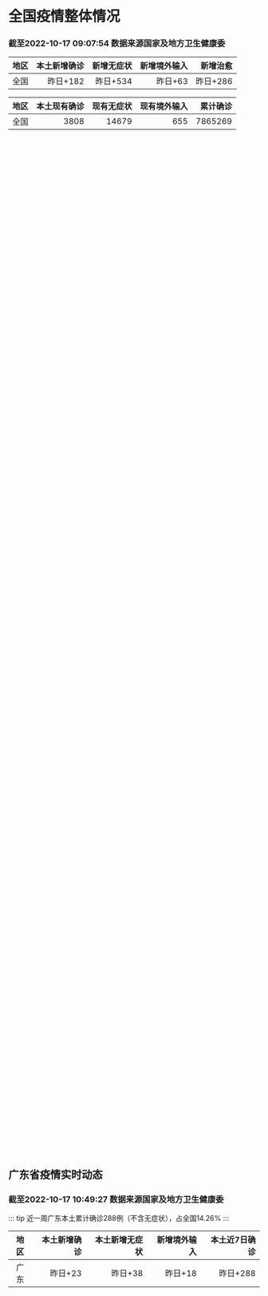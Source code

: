 
# 全国疫情整体情况
### 截至2022-10-17 09:07:54 数据来源国家及地方卫生健康委

|地区|本土新增确诊|新增无症状|新增境外输入|新增治愈|
|:--:|---:|---:|---:|---:|
|全国|昨日+182|昨日+534|昨日+63|昨日+286|

|地区|本土现有确诊|现有无症状|现有境外输入|累计确诊|
|:--:|---:|---:|---:|---:|
|全国|3808|14679|655|7865269|

<ChinaMap :dataList="dataList" :title="title"/>

<div id="chinaDayModify" style="width:100%;height:500px;margin-bottom:10px;"></div>
<div id="chinaAddHistoryData" style="width:100%;height:500px;margin-bottom:10px;"></div>
<div id="chinaNowHistoryData" style="width:100%;height:500px;margin-bottom:10px;"></div>
<div id="chinaTotalHistoryData" style="width:100%;height:500px;margin-bottom:10px;"></div>


## 广东省疫情实时动态
### 截至2022-10-17 10:49:27 数据来源国家及地方卫生健康委

::: tip 近一周广东本土累计确诊288例（不含无症状），占全国14.26%
:::

|地区|本土新增确诊|本土新增无症状|新增境外输入|本土近7日确诊|
|:--:|---:|---:|---:|---:|
|广东|昨日+23|昨日+38|昨日+18|昨日+288|

<div id="guangdongModify" style="width:100%;height:500px;margin-bottom:10px;"></div>
<div id="guangdongTotalHistory" style="width:100%;height:500px;margin-bottom:10px;"></div>
<div id="guangzhouModifyHistory" style="width:100%;height:500px;margin-bottom:10px;"></div>


<script>
import * as echarts from 'echarts'
export default {
  data(){
    return {
      title: '新增本土确诊',
      dataList: [{name: '台湾', value: 0},{name: '香港', value: 0},{name: '湖北', value: 0},{name: '上海', value: 0},{name: '吉林', value: 0},{name: '广东', value: 23},{name: '海南', value: 0},{name: '四川', value: 6},{name: '福建', value: 0},{name: '北京', value: 13},{name: '内蒙古', value: 13},{name: '陕西', value: 9},{name: '浙江', value: 20},{name: '黑龙江', value: 7},{name: '河南', value: 8},{name: '山东', value: 0},{name: '云南', value: 6},{name: '江苏', value: 9},{name: '天津', value: 0},{name: '广西', value: 0},{name: '河北', value: 0},{name: '辽宁', value: 2},{name: '新疆', value: 13},{name: '湖南', value: 4},{name: '安徽', value: 1},{name: '江西', value: 0},{name: '西藏', value: 2},{name: '甘肃', value: 0},{name: '重庆', value: 5},{name: '贵州', value: 1},{name: '山西', value: 40},{name: '澳门', value: 0},{name: '青海', value: 0},{name: '宁夏', value: 0},]
    }
  }
  mounted () {
    this.chartChDay = echarts.init(document.getElementById("chinaDayModify"), "dark")
,this.chartChAdd = echarts.init(document.getElementById("chinaAddHistoryData"), "dark")
,this.chartChNow = echarts.init(document.getElementById("chinaNowHistoryData"), "dark")
,this.chartChTotal = echarts.init(document.getElementById("chinaTotalHistoryData"), "dark")
,this.chartGdMod = echarts.init(document.getElementById("guangdongModify"), "dark")
,this.chartGdTotal = echarts.init(document.getElementById("guangdongTotalHistory"), "dark")
,this.chartGzMod = echarts.init(document.getElementById("guangzhouModifyHistory"), "dark")


    const option_gd_mod = {
      title: {
        text: '广东疫情新增趋势（人）'
      },
      tooltip: {
        trigger: 'axis'
      },
      legend: {
        data: ['本土新增确诊', '本土新增无症状', '新增境外输入']
      },
      grid: {
        left: '3%',
        right: '4%',
        bottom: '3%',
        containLabel: true
      },
      toolbox: {
        feature: {
          saveAsImage: {}
        }
      },
      xAxis: {
        type: 'category',
        boundaryGap: false,
        data: ["08.19","08.20","08.21","08.22","08.23","08.24","08.25","08.26","08.27","08.28","08.29","08.30","08.31","09.01","09.02","09.03","09.04","09.05","09.06","09.07","09.08","09.09","09.10","09.11","09.12","09.13","09.14","09.15","09.16","09.17","09.18","09.19","09.20","09.21","09.22","09.23","09.24","09.25","09.26","09.27","09.28","09.29","09.30","10.01","10.02","10.03","10.04","10.05","10.06","10.07","10.08","10.09","10.10","10.11","10.12","10.13","10.14","10.15","10.16",]
      },
      yAxis: {
        type: 'value'
      },
      series: [
        {
          name: '本土新增确诊',
          type: 'line',
          stack: 'Total',
          smooth: true,
          data: [8,9,9,7,17,4,4,6,13,10,24,25,40,55,65,79,63,43,42,27,36,26,15,17,7,6,5,5,3,2,1,0,3,1,2,5,6,7,12,4,18,16,22,17,19,27,34,37,41,47,34,31,38,43,36,53,60,35,23,]
        },
        {
          name: '本土新增无症状',
          type: 'line',
          stack: 'Total',
          smooth: true,
          data: [7,9,11,1,5,2,4,2,4,3,12,21,34,41,40,24,26,17,18,12,28,6,10,11,4,3,4,1,1,1,2,1,2,2,4,0,0,5,5,2,5,15,21,10,24,16,24,27,34,27,21,24,25,11,17,21,29,29,38,]
        },
        {
          name: '新增境外输入',
          type: 'line',
          stack: 'Total',
          smooth: true,
          data: [10,9,17,17,13,16,18,15,19,12,11,10,13,16,17,18,16,16,19,6,16,23,19,21,12,11,8,10,15,7,11,15,12,13,14,15,12,19,14,15,21,15,11,29,11,19,18,19,27,10,14,27,27,14,17,15,24,18,18,]
        }
      ]
    };

    const option_gd_total = {
      title: {
        text: '广东疫情概览（人）'
      },
      tooltip: {
        trigger: 'axis'
      },
      legend: {
        data: ['累计确诊', '累计治愈']
      },
      grid: {
        left: '3%',
        right: '4%',
        bottom: '3%',
        containLabel: true
      },
      toolbox: {
        feature: {
          saveAsImage: {}
        }
      },
      xAxis: {
        type: 'category',
        boundaryGap: false,
        data: ["08.19","08.20","08.21","08.22","08.23","08.24","08.25","08.26","08.27","08.28","08.29","08.30","08.31","09.01","09.02","09.03","09.04","09.05","09.06","09.07","09.08","09.09","09.10","09.11","09.12","09.13","09.14","09.15","09.16","09.17","09.18","09.19","09.20","09.21","09.22","09.23","09.24","09.25","09.26","09.27","09.28","09.29","09.30","10.01","10.02","10.03","10.04","10.05","10.06","10.07","10.08","10.09","10.10","10.11","10.12","10.13","10.14","10.15","10.16",]
      },
      yAxis: {
        type: 'value'
      },
      series: [
        {
          name: '累计确诊',
          type: 'line',
          stack: 'Total',
          smooth: true,
          data: [8683,8701,8727,8751,8781,8801,8822,8844,8879,8898,8933,8968,9021,9092,9174,9271,9350,9413,9474,9507,9559,9608,9642,9680,9699,9716,9729,9744,9762,9771,9783,9798,9813,9827,9843,9863,9881,9905,9931,9950,9991,10022,10055,10101,10131,10177,10229,10285,10353,10410,10458,10516,10581,10638,10691,10759,10843,10896,10947,]
        },
        {
          name: '累计治愈',
          type: 'line',
          stack: 'Total',
          smooth: true,
          data: [8268,8289,8323,8343,8367,8399,8430,8470,8507,8529,8561,8591,8620,8641,8671,8708,8725,8744,8775,8804,8831,8855,8888,8923,8959,9011,9075,9140,9140,9140,9140,9140,9140,9140,9529,9529,9529,9529,9529,9529,9529,9529,9529,9529,9529,9529,9529,9529,9877,9877,9877,9972,10007,10048,10091,10127,10127,10127,10178,]
        }
      ]
    };

    const option_gz_mod = {
      title: {
        text: '广州疫情新增趋势（人）'
      },
      tooltip: {
        trigger: 'axis'
      },
      legend: {
        data: ['本土新增确诊', '本土新增无症状']
      },
      grid: {
        left: '3%',
        right: '4%',
        bottom: '3%',
        containLabel: true
      },
      toolbox: {
        feature: {
          saveAsImage: {}
        }
      },
      xAxis: {
        type: 'category',
        boundaryGap: false,
        data: ["0819","0820","0821","0822","0823","0824","0825","0826","0827","0828","0829","0830","0831","0901","0902","0903","0904","0905","0906","0907","0908","0909","0910","0911","0912","0913","0914","0915","0916","0917","0918","0919","0920","0921","0922","0923","0924","0925","0926","0927","0928","0929","0930","1001","1002","1003","1004","1005","1006","1007","1008","1009","1010","1011","1012","1013","1014","1015","1016",]
      },
      yAxis: {
        type: 'value'
      },
      series: [
        {
          name: '本土新增确诊',
          type: 'line',
          stack: 'Total',
          smooth: true,
          data: [0,0,2,0,2,0,0,0,1,1,0,5,5,3,7,4,8,5,6,3,2,0,0,0,0,0,0,0,0,1,0,0,0,0,1,4,5,2,2,0,1,1,2,0,5,10,12,14,21,17,18,5,13,6,10,25,23,20,3,]
        },
        {
          name: '本土新增无症状',
          type: 'line',
          stack: 'Total',
          smooth: true,
          data: [0,0,2,0,0,0,0,0,1,1,0,0,4,2,3,0,1,3,1,1,0,0,0,0,0,0,0,0,1,0,1,0,1,2,4,0,0,0,1,1,0,2,0,0,3,7,5,13,8,12,9,15,1,2,7,3,8,16,27,]
        }
      ]
    };

    const option_ch_day  = {
      series: [
        {
          type: 'treemap',
          data: [
            {
              name: '本土新增确诊昨日+182',
              value: 182,
            },
            {
              name: '新增无症状昨日+534',
              value: 534,
            },
            {
              name: '新增境外输入昨日+63',
              value: 63,
            },
            {
              name: '新增治愈昨日+286',
              value: 286,
            },
          ]
        }
      ]
    };

    const option_ch_add = {
      title: {
        text: '新增疫情整体走势'
      },
      tooltip: {
        trigger: 'axis'
      },
      legend: {
        data: ['本土确诊', '无症状感染', '新增境外输入']
      },
      grid: {
        left: '3%',
        right: '4%',
        bottom: '3%',
        containLabel: true
      },
      toolbox: {
        feature: {
          saveAsImage: {}
        }
      },
      xAxis: {
        type: 'category',
        boundaryGap: false,
        data: ["08.17","08.18","08.19","08.20","08.21","08.22","08.23","08.24","08.25","08.26","08.27","08.28","08.29","08.30","08.31","09.01","09.02","09.03","09.04","09.05","09.06","09.07","09.08","09.09","09.10","09.11","09.12","09.13","09.14","09.15","09.16","09.17","09.18","09.19","09.20","09.21","09.22","09.23","09.24","09.25","09.26","09.27","09.28","09.29","09.30","10.01","10.02","10.03","10.04","10.05","10.06","10.07","10.08","10.09","10.10","10.11","10.12","10.13","10.14","10.15","10.16",]
      },
      yAxis: {
        type: 'value'
      },
      series: [
        {
          name: '本土确诊',
          type: 'line',
          stack: 'Total',
          smooth: true,
          data: [614,559,578,553,360,308,380,345,262,250,259,301,349,349,307,318,440,314,303,264,323,241,259,239,179,164,188,196,126,102,76,106,92,104,123,114,121,129,159,235,173,119,106,97,106,116,189,250,223,183,216,447,441,373,427,374,322,249,291,174,182,]
        },
        {
          name: '无症状感染',
          type: 'line',
          stack: 'Total',
          smooth: true,
          data: [2810,2119,1591,1628,1464,1440,1261,1289,1239,1106,1035,1255,1368,1326,1596,1567,1379,1359,1249,1235,1247,1093,1033,994,959,785,727,762,823,746,505,930,715,525,485,512,627,624,601,597,636,625,526,625,549,432,466,626,747,1005,1267,1301,1307,1566,1662,1386,1154,1010,900,668,534,]
        },
        {
          name: '新增境外输入',
          type: 'line',
          stack: 'Total',
          smooth: true,
          data: [68,44,61,49,67,74,33,45,50,50,48,51,33,43,61,55,62,70,46,46,57,39,42,51,55,62,54,41,41,59,64,48,55,48,43,51,54,59,58,60,72,75,64,59,66,63,51,57,50,46,72,54,62,61,64,43,50,64,70,70,63,]
        }
      ]
    };

    const option_ch_now = {
      title: {
        text: '现有疫情整体走势'
      },
      tooltip: {
        trigger: 'axis'
      },
      legend: {
        data: ['本土确诊', '无症状感染', '新增境外输入']
      },
      grid: {
        left: '3%',
        right: '4%',
        bottom: '3%',
        containLabel: true
      },
      toolbox: {
        feature: {
          saveAsImage: {}
        }
      },
      xAxis: {
        type: 'category',
        boundaryGap: false,
        data: ["08.17","08.18","08.19","08.20","08.21","08.22","08.23","08.24","08.25","08.26","08.27","08.28","08.29","08.30","08.31","09.01","09.02","09.03","09.04","09.05","09.06","09.07","09.08","09.09","09.10","09.11","09.12","09.13","09.14","09.15","09.16","09.17","09.18","09.19","09.20","09.21","09.22","09.23","09.24","09.25","09.26","09.27","09.28","09.29","09.30","10.01","10.02","10.03","10.04","10.05","10.06","10.07","10.08","10.09","10.10","10.11","10.12","10.13","10.14","10.15","10.16",]
      },
      yAxis: {
        type: 'value'
      },
      series: [
        {
          name: '本土确诊',
          type: 'line',
          stack: 'Total',
          smooth: true,
          data: [6696,7061,7550,7749,7884,7679,7426,7132,7027,6660,6364,6101,5973,5834,5779,5658,5756,5636,5668,5670,5709,5713,5666,5575,5403,5083,4851,4714,4334,3681,3502,3293,3070,2881,2726,2606,2494,2477,2395,2404,2381,2378,2365,2359,2301,2314,2306,2341,2261,2263,2329,2666,2977,3240,3460,3637,3779,3824,3906,3854,3808,]
        },
        {
          name: '无症状感染',
          type: 'line',
          stack: 'Total',
          smooth: true,
          data: [716,699,693,700,699,712,660,632,621,597,568,547,510,501,519,530,551,562,559,557,571,548,560,560,567,568,566,563,550,565,586,572,576,577,571,577,564,563,552,558,585,613,632,610,608,631,623,629,615,620,628,633,641,646,644,623,618,632,657,650,655,]
        },
        {
          name: '新增境外输入',
          type: 'line',
          stack: 'Total',
          smooth: true,
          data: [16430,18156,19300,20038,20791,21414,21435,21470,21752,21618,21301,21326,21729,22052,22906,23471,23260,23287,23491,23860,24163,24009,23400,22660,22555,21919,21298,20832,20206,18729,18148,17756,17213,16241,14762,14010,13518,11627,11277,10573,10414,10373,10105,9829,9770,9618,8814,8449,8109,8069,8744,9419,10193,11206,11944,12805,13455,13998,14442,14606,14679,]
        }
      ]
    };

    const option_ch_total = {
      title: {
        text: '累计疫情整体走势'
      },
      tooltip: {
        trigger: 'axis'
      },
      legend: {
        data: ['确诊(含港澳台)', '死亡(含港澳台)']
      },
      grid: {
        left: '3%',
        right: '4%',
        bottom: '3%',
        containLabel: true
      },
      toolbox: {
        feature: {
          saveAsImage: {}
        }
      },
      xAxis: {
        type: 'category',
        boundaryGap: false,
        data: ["08.17","08.18","08.19","08.20","08.21","08.22","08.23","08.24","08.25","08.26","08.27","08.28","08.29","08.30","08.31","09.01","09.02","09.03","09.04","09.05","09.06","09.07","09.08","09.09","09.10","09.11","09.12","09.13","09.14","09.15","09.16","09.17","09.18","09.19","09.20","09.21","09.22","09.23","09.24","09.25","09.26","09.27","09.28","09.29","09.30","10.01","10.02","10.03","10.04","10.05","10.06","10.07","10.08","10.09","10.10","10.11","10.12","10.13","10.14","10.15","10.16",]
      },
      yAxis: {
        type: 'value'
      },
      series: [
        {
          name: '确诊(含港澳台)',
          type: 'line',
          stack: 'Total',
          smooth: true,
          data: [5559514,5584597,5609324,5633111,5656972,5675269,5703179,5733500,5762559,5790726,5817871,5846327,5868458,5901615,5938060,5974028,6009747,6044288,6080405,6106096,6144277,6187141,6223835,6259551,6296680,6330038,6356783,6404975,6455788,6502479,6545234,6585920,6626392,6655661,6701113,6748819,6792066,6833790,6872895,6912675,6942179,6988610,7037863,7083359,7127469,7171159,7215114,7249310,7299603,7355347,7402656,7454504,7499946,7499946,7578751,7621171,7621171,7621171,7778306,7822739,7865269,]
        },
        {
          name: '死亡(含港澳台)',
          type: 'line',
          stack: 'Total',
          smooth: true,
          data: [24322,24361,24401,24442,24471,24499,24525,24557,24603,24655,24699,24740,24766,24806,24836,24883,24927,24976,25019,25058,25088,25130,25171,25237,25275,25315,25354,25381,25428,25491,25553,25603,25671,25712,25744,25792,25868,26074,26132,26176,26244,26278,26330,26388,26446,26500,26568,26609,21422,26706,26769,26823,26823,26823,26823,26823,26823,26823,26823,26823,26823,]
        }
      ]
    };

    this.chartGdMod.setOption(option_gd_mod);
    this.chartGdTotal.setOption(option_gd_total);
    this.chartGzMod.setOption(option_gz_mod);
    this.chartChDay.setOption(option_ch_day);
    this.chartChAdd.setOption(option_ch_add);
    this.chartChNow.setOption(option_ch_now);
    this.chartChTotal.setOption(option_ch_total);
  }
}
</script>

## 广东省各地区疫情情况

::: danger 136个中高风险地区
:::

|地区|本土新增确诊|本土新增无症状|本土近7日确诊|中高风险地区|
|:--:|---:|---:|---:|---:|
|深圳|+10|+5|+120|+102|
|佛山|+6|0|+22|+5|
|广州|+3|+27|+100|+12|
|中山|+2|+1|+6|+4|
|东莞|+1|+4|+10|+9|
|惠州|+1|+1|+8|+3|
|韶关|0|0|+9|0|
|珠海|0|0|+5|0|
|清远|0|0|+5|0|
|肇庆|0|0|+2|0|
|云浮|0|0|+1|0|
|汕尾|0|0|0|0|
|阳江|0|0|0|0|
|汕头|0|0|0|0|
|茂名|0|0|0|0|
|梅州|0|0|0|0|
|揭阳|0|0|0|+1|
|潮州|0|0|0|0|
|湛江|0|0|0|0|
|河源|0|0|0|0|
|江门|0|0|0|0|


## 广东疫情热点动态

  
### 10-17 14:59
::: tip 深圳市龙华区人民医院复诊通告
尊敬的市民朋友：



     根据国家和省市疫情防控要求和上级有关规定，我院自2022年10月16日（星期日）14:00起全面恢复发热门诊、门急诊、健康管理科（体检中心）医疗服务以及妇产科、儿科、...

深圳龙华

[阅读全文](https://mp.weixin.qq.com/s?__biz=MjM5NTIwODA1OA==&mid=2649692533&idx=2&sn=942c164be6457b46dc187240e3c5785b&chksm=bee7b76089903e76eef60a6bf5d06a54ecba8f8f8d860b42fade68d3799cd7a1e7fe5a61a940&mpshare=1&scene=1&srcid=1017nhJcV18NdSKlQznhFjlm&sharer_sharetime=1665991197190&sharer_shareid=d35647f873619e01ec6c2f6ddaa3a96d&version=4.0.19.6020&platform=win#rd)
:::

### 10-17 13:18
::: tip 宝安区调整高风险区、中风险区、临时管控区和低风险区
根据当前我区疫情防控工作需要，按照国务院应对新型冠状病毒肺炎疫情联防联控机制综合组《新型冠状病毒肺炎防控方案(第九版)》相关规定，经综合研判，宝安区在新安街道划定高风险区、中风险区、临时管控区和低风险...

南方都市报

[阅读全文](https://view.inews.qq.com/a/20221017A03BSO00?&chlid=news_news_top&uid=100188415180#)
:::

### 10-17 13:01
::: tip 清城区关于一名外市来清人员核酸检测异常情况的通吿
清城区关于一名外市来清人员核酸检测异常情况的通吿（第 23 号）10月17日，清城区在外市来清人员中发现1名新冠肺炎病毒核酸检测异常人员，女，18岁，10月14日凌晨从外市来到清城区，10月17日凌晨...

信息来源：南方PLUS

[阅读全文](https://h5.baike.qq.com/mobile/landing.html?docid=20221017A037R600&isNews=1&adtag=wxjk.yqssc.yqdt)
:::

### 10-17 12:26
::: tip 深圳市南山区部分区域调整风险等级
按照国务院应对新型冠状病毒肺炎疫情联防联控机制综合组《新型冠状病毒肺炎疫情防控方案（第九版）》相关规定，经专家组研判，自2022年10月17日12时起，将南山街道高风险区深华园C座降为中风险区、南山街...

北京日报客户端

[阅读全文](https://view.inews.qq.com/a/20221017A030RM00?&chlid=news_news_top&uid=100188415180#)
:::

### 10-17 09:18
::: tip 即日起，深圳这些地铁站恢复正常运营！
 最新消息！

今天（10月17日）

“深圳交通”发布提醒

即日起
这些地铁站恢复正常运营！...

深圳大件事

[阅读全文](https://mp.weixin.qq.com/s?__biz=MzA4NTczOTMzMQ==&mid=2651390437&idx=3&sn=39eb70b3af7135790e14890c732be90e&chksm=842ef3c9b3597adfe4698c971594d3217041caf403dc1984bbaae84ab384c3bf3e893c42dc3b&mpshare=1&scene=1&srcid=1017OGnVtdTVF0dIcTV48diD&sharer_sharetime=1665970600311&sharer_shareid=cf6417681f1ab593d86f6816cedb531b&version=4.0.18.6011&platform=win#rd)
:::

### 10-17 09:15
::: tip 深圳10月16日新增10例确诊病例和5例无症状感染者，详情公布
深圳卫健委通报，10月16日0-24时，深圳新增15例阳性病例。10例诊断为新冠肺炎确诊病例，5例诊断为新冠病毒无症状感染者。其中，在集中隔离观察人员中发现9例，在居家隔离医学观察人员中发现2例，在跨...

信息来源：界面新闻

[阅读全文](https://h5.baike.qq.com/mobile/landing.html?docid=20221017A01BV700&isNews=1&adtag=wxjk.yqssc.yqdt)
:::

### 10-17 09:07
::: tip 广东新增本土确诊病例23例、本土无症状感染者38例
中新网10月17日电 据广东卫健委网站消息，10月16日0-24时，广东全省新增本土确诊病例23例(广州3例，深圳10例，佛山6例，惠州1例，东莞1例，中山2例)；新增本土无症状感染者38例(广州27...

信息来源：中国新闻网

[阅读全文](https://h5.baike.qq.com/mobile/landing.html?docid=20221017A0169400&isNews=1&adtag=wxjk.yqssc.yqdt)
:::

### 10-17 08:43
::: tip 2022年10月17日广东省新冠肺炎疫情情况
                                                        　　10月16日0-24时，全省新增本土确诊病例23例（广州3例，深圳10例，佛山6例，...

信息来源：广东省卫生健康委员会

[阅读全文](https://h5.baike.qq.com/mobile/landing.html?docid=WJW202210174C351NOX&isNews=1&adtag=wxjk.yqssc.yqdt)
:::

### 10-16 23:01
::: tip 深圳市南山区新增多个高中风险区
根据当前我区疫情防控工作需要，按照国务院应对新型冠状病毒肺炎疫情联防联控机制综合组《新型冠状病毒肺炎疫情防控方案（第九版）》相关规定，经专家组研判，自2022年10月16日起，在南山街道划定高风险区、...

北京日报客户端

[阅读全文](https://view.inews.qq.com/a/20221016A06QAW00?&chlid=news_news_top&uid=100188415180#)
:::

### 10-16 22:15
::: tip 17日零时起，广东韶关浈江、武江、曲江中风险区域管控解除
自2022年10月17日零时起
浈江、武江、曲江区中风险区降为低风险区
同时解除中风险区域管控措施
全域恢复正常生活生产秩序
落实常态化疫情防控措施...

北京日报客户端

[阅读全文](https://view.inews.qq.com/a/20221016A06GT500?&chlid=news_news_top&uid=100188415180#)
:::

